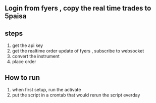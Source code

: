 ## Login from fyers , copy the real time trades to 5paisa 

## steps 
1. get the api key 
2. get the realtime order update of fyers , subscribe to websocket 
3. convert the instrument 
4. place order


## How to run 
1. when first setup, run the activate 
2. put the script in a crontab that would rerun the script everday